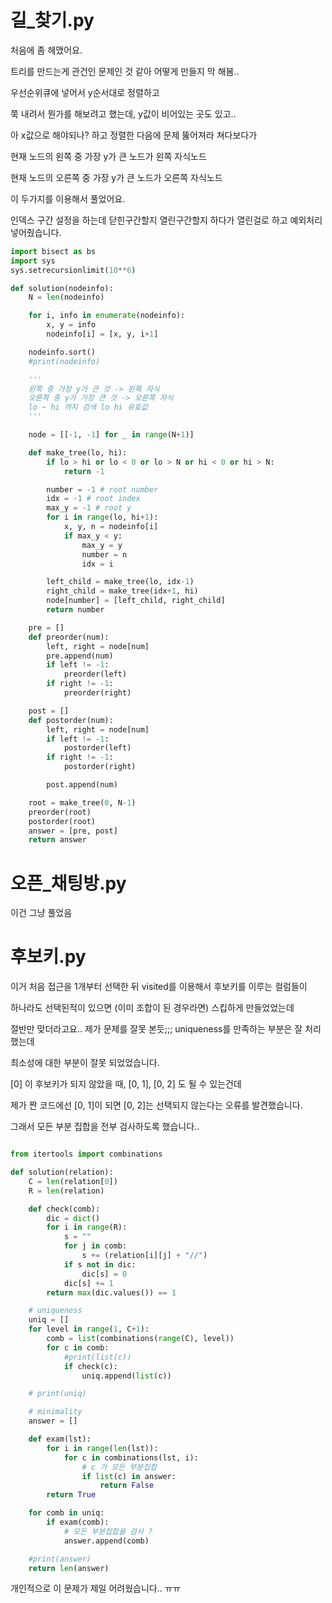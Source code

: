 <!-- @format -->

# 길\_찾기.py

처음에 좀 헤맸어요.

트리를 만드는게 관건인 문제인 것 같아 어떻게 만들지 막 해봄..

우선순위큐에 넣어서 y순서대로 정렬하고

쭉 내려서 뭔가를 해보려고 했는데, y값이 비어있는 곳도 있고..

아 x값으로 해야되나? 하고 정렬한 다음에 문제 뚫어져라 쳐다보다가

현재 노드의 왼쪽 중 가장 y가 큰 노드가 왼쪽 자식노드

현재 노드의 오른쪽 중 가장 y가 큰 노드가 오른쪽 자식노드

이 두가지를 이용해서 풀었어요.

인덱스 구간 설정을 하는데 닫힌구간할지 열린구간할지 하다가 열린걸로 하고 예외처리 넣어줬습니다.

```python
import bisect as bs
import sys
sys.setrecursionlimit(10**6)

def solution(nodeinfo):
    N = len(nodeinfo)

    for i, info in enumerate(nodeinfo):
        x, y = info
        nodeinfo[i] = [x, y, i+1]

    nodeinfo.sort()
    #print(nodeinfo)

    '''
    왼쪽 중 가장 y가 큰 것 -> 왼쪽 자식
    오른쪽 중 y가 가장 큰 것 -> 오른쪽 자식
    lo ~ hi 까지 검색 lo hi 유효값
    '''

    node = [[-1, -1] for _ in range(N+1)]

    def make_tree(lo, hi):
        if lo > hi or lo < 0 or lo > N or hi < 0 or hi > N:
            return -1

        number = -1 # root number
        idx = -1 # root index
        max_y = -1 # root y
        for i in range(lo, hi+1):
            x, y, n = nodeinfo[i]
            if max_y < y:
                max_y = y
                number = n
                idx = i

       	left_child = make_tree(lo, idx-1)
        right_child = make_tree(idx+1, hi)
        node[number] = [left_child, right_child]
        return number

    pre = []
    def preorder(num):
        left, right = node[num]
        pre.append(num)
        if left != -1:
            preorder(left)
        if right != -1:
            preorder(right)

    post = []
    def postorder(num):
        left, right = node[num]
        if left != -1:
            postorder(left)
        if right != -1:
            postorder(right)

        post.append(num)

    root = make_tree(0, N-1)
    preorder(root)
    postorder(root)
    answer = [pre, post]
    return answer
```

# 오픈\_채팅방.py

이건 그냥 풀었음

# 후보키.py

이거 처음 접근을 1개부터 선택한 뒤 visited를 이용해서 후보키를 이루는 컬럼들이

하나라도 선택된적이 있으면 (이미 조합이 된 경우라면) 스킵하게 만들었었는데

절반만 맞더라고요.. 제가 문제를 잘못 본듯;;; uniqueness를 만족하는 부분은 잘 처리 했는데

최소성에 대한 부분이 잘못 되었었습니다.

[0] 이 후보키가 되지 않았을 때, [0, 1], [0, 2] 도 될 수 있는건데

제가 짠 코드에선 [0, 1]이 되면 [0, 2]는 선택되지 않는다는 오류를 발견했습니다.

그래서 모든 부분 집합을 전부 검사하도록 했습니다..

```python

from itertools import combinations

def solution(relation):
    C = len(relation[0])
    R = len(relation)

    def check(comb):
        dic = dict()
        for i in range(R):
            s = ""
            for j in comb:
                s += (relation[i][j] + "//")
            if s not in dic:
                dic[s] = 0
            dic[s] += 1
        return max(dic.values()) == 1

    # uniqueness
    uniq = []
    for level in range(1, C+1):
        comb = list(combinations(range(C), level))
        for c in comb:
            #print(list(c))
            if check(c):
                uniq.append(list(c))

    # print(uniq)

    # minimality
    answer = []

    def exam(lst):
        for i in range(len(lst)):
            for c in combinations(lst, i):
                # c 가 모든 부분집합
                if list(c) in answer:
                    return False
        return True

    for comb in uniq:
        if exam(comb):
            # 모든 부분집합을 검사 ?
            answer.append(comb)

    #print(answer)
    return len(answer)

```

개인적으로 이 문제가 제일 어려웠습니다.. ㅠㅠ
